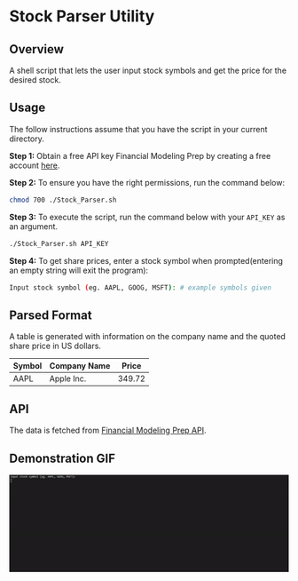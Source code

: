 # Stock Parser Utility

## Overview

A shell script that lets the user input stock symbols and get the price for the desired stock.

## Usage

The follow instructions assume that you have the script in your current directory. 

**Step 1:** Obtain a free API key Financial Modeling Prep by creating a free account [here](https://financialmodelingprep.com/login "Sign Up Page").

**Step 2:** To ensure you have the right permissions, run the command below:

```bash
chmod 700 ./Stock_Parser.sh 
```

**Step 3:** To execute the script, run the command below with your `API_KEY` as an argument. 

```bash
./Stock_Parser.sh API_KEY
```

**Step 4:** To get share prices, enter a stock symbol when prompted(entering an empty string will exit the program):

```bash
Input stock symbol (eg. AAPL, GOOG, MSFT): # example symbols given
```

## Parsed Format

A table is generated with information on the company name and the quoted share price in US dollars.

| Symbol | Company Name | Price  |
|--------|--------------|--------|
| AAPL   | Apple Inc.   | 349.72 |


## API

The data is fetched from [Financial Modeling Prep API](https://financialmodelingprep.com/developer/docs/ "Home Page").

## Demonstration GIF

![Stock Price Demo](./demos/stocks.gif "Stock Price Demo GIF")

